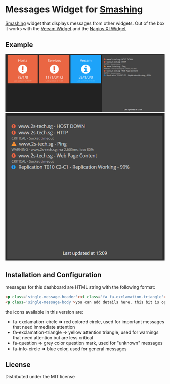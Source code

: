 # Messages Widget for [Smashing](https://smashing.github.io)

[Smashing](https://smashing.github.io) widget that displays messages from other widgets.
Out of the box it works with the [Veeam Widget](https://github.com/lucapxl/smashing_widget_veeam) and the [Nagios XI Widget](https://github.com/lucapxl/smashing_widget_nagiosxi)

## Example

![example1](https://raw.githubusercontent.com/lucapxl/smashing_widget_messages/master/images/messages-1.png)
![example2](https://raw.githubusercontent.com/lucapxl/smashing_widget_messages/master/images/messages-2.png)

## Installation and Configuration

messages for this dashboard are HTML string with the following format:

```html
<p class='single-message-header'><i class='fa fa-exclamation-triangle'></i><span>Your message here</span></p>
<p class='single-message-body'>you can add details here, this bit is optional</p>
```

the icons available in this version are:

* fa-exclamation-circle => red colored circle, used for important messages that need immediate attention
* fa-exclamation-triangle => yellow attention triangle, used for warnings that need attention but are less critical
* fa-question => grey color question mark, used for "unknown" messages
* fa-info-circle => blue color, used for general messages

## License

Distributed under the MIT license
